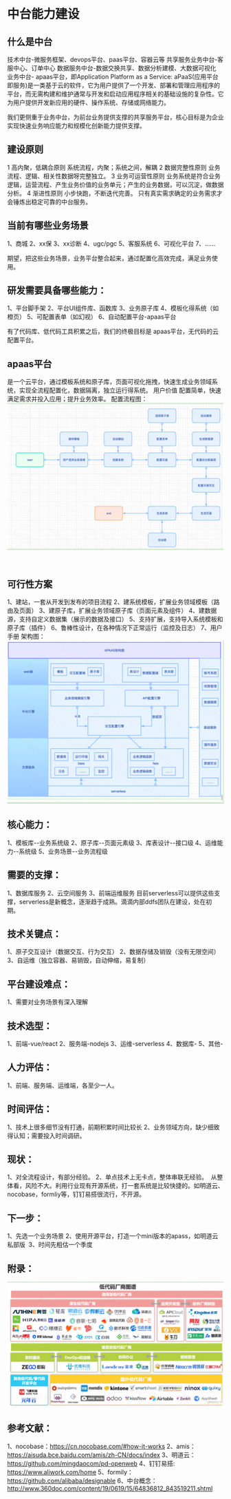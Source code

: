 
# 中台能力建设


## 什么是中台
技术中台-微服务框架、devops平台、paas平台、容器云等
共享服务业务中台-客服中心、订单中心
数据服务中台-数据交换共享、数据分析建模、大数据可视化
业务中台- apaas平台，即Application Platform as a Service: aPaaS(应用平台即服务)是一类基于云的软件，它为用户提供了一个开发、部署和管理应用程序的平台，而无需构建和维护通常与开发和启动应用程序相关的基础设施的复杂性。它为用户提供开发新应用的硬件、操作系统、存储或网络能力。


我们更侧重于业务中台，为前台业务提供支撑的共享服务平台，核心目标是为企业实现快速业务响应能力和规模化创新能力提供支撑。

## 建设原则
1 高内聚，低耦合原则
系统流程，内聚；系统之间，解耦
2 数据完整性原则
业务流程、逻辑、相关性数据呀完整独立。
3 业务可运营性原则
业务系统是符合业务逻辑，运营流程、产生业务价值的业务单元；产生的业务数据，可以沉淀，做数据分析。
4 渐进性原则
小步快跑，不断迭代完善。
只有真实需求确定的业务需求才会锤炼出稳定可靠的中台服务。

## 当前有哪些业务场景
1、商城
2、xx保
3、xx诊断
4、ugc/pgc
5、客服系统
6、可视化平台
7、……

期望，把这些业务场景，业务平台整合起来，通过配置化高效完成，满足业务使用。
## 研发需要具备哪些能力：
1、平台脚手架
2、平台UI组件库、函数库
3、业务原子库
4、模板化得系统（如橙页）
5、可配置表单（如幻视）
6、自动配置平台-apaas平台

有了代码库、低代码工具积累之后，我们的终极目标是 apaas平台，无代码的云配置平台。

## apaas平台
是一个云平台，通过模板系统和原子库，页面可视化拖拽，快速生成业务领域系统，实现全流程配置化，数据隔离，独立运行得系统。
用户价值
配置简单，快速满足需求并投入应用；提升业务效率。
配置流程图：
 ‌![架构图](./imgs/dev14.png)

 
## 可行性方案
1、建站，一套从开发到发布的项目流程
2、建系统模板，扩展业务领域模板（路由及页面）
3、建原子库，扩展业务领域原子库（页面元素及组件）
4、建数据源，支持自定义数据集（展示的数据及接口）
5、支持扩展，支持导入系统模板和原子库（插件）
6、鲁棒性设计，在各种情况下正常运行（监控及日志）
7、用户手册
架构图：
 ‌![架构图](./imgs/dev15.png)


## 核心能力：
1、模板库--业务系统级
2、原子库--页面元素级
3、库表设计--接口级
4、运维能力--系统级
5、业务场景--业务流程级

## 需要的支撑：
1、数据库服务
2、云空间服务
3、前端运维服务
目前serverless可以提供这些支撑，serverless是新概念，逐渐趋于成熟。滴滴内部ddfs团队在建设，处在初期。
## 技术关键点：
1、原子交互设计（数据交互、行为交互）
2、数据存储及销毁（没有无限空间）
3、自运维（独立容器、易销毁，自动伸缩，易复制）
## 平台建设难点：
1、需要对业务场景有深入理解
## 技术选型：
1、前端-vue/react
2、服务端-nodejs
3、运维-serverless
4、数据库-
5、其他-
## 人力评估：
1、前端、服务端、运维端，各至少一人。
 
## 时间评估：
1、技术上很多细节没有打通，前期积累时间比较长
2、业务领域方向，缺少细致得认知；需要投入时间调研。
## 现状：
1、对全流程设计，有部分经验。
2、单点技术上无卡点，整体串联无经验。
 从整体看，风险不大。利用行业现有开源系统，打一套系统是比较快捷的。如明道云、nocobase，formliy等，钉钉易搭很流行，不开源。
## 下一步：
1、先选一个业务场景
2、使用开源平台，打造一个mini版本的apass，如明道云私部版
 3、时间先粗估一个季度
## 附录：
‌![架构图](./imgs/dev16.png)

## 参考文献：
1、nocobase：https://cn.nocobase.com/#how-it-works
2、amis：https://aisuda.bce.baidu.com/amis/zh-CN/docs/index
3、明道云：https://github.com/mingdaocom/pd-openweb
4、钉钉易搭: https://www.aliwork.com/home
5、formily：https://github.com/alibaba/designable 
6、中台概念：http://www.360doc.com/content/19/0619/15/64836812_843519211.shtml
 
 
 
 

